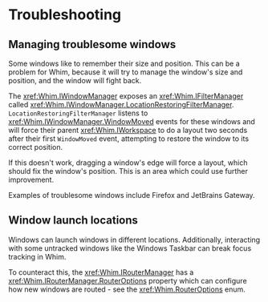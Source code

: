 # Troubleshooting

## Managing troublesome windows

Some windows like to remember their size and position. This can be a problem for Whim, because it will try to manage the window's size and position, and the window will fight back.

The <xref:Whim.IWindowManager> exposes an <xref:Whim.IFilterManager> called <xref:Whim.IWindowManager.LocationRestoringFilterManager>. `LocationRestoringFilterManager` listens to <xref:Whim.IWindowManager.WindowMoved> events for these windows and will force their parent <xref:Whim.IWorkspace> to do a layout two seconds after their first `WindowMoved` event, attempting to restore the window to its correct position.

If this doesn't work, dragging a window's edge will force a layout, which should fix the window's position. This is an area which could use further improvement.

Examples of troublesome windows include Firefox and JetBrains Gateway.

## Window launch locations

Windows can launch windows in different locations. Additionally, interacting with some untracked windows like the Windows Taskbar can break focus tracking in Whim.

To counteract this, the <xref:Whim.IRouterManager> has a <xref:Whim.IRouterManager.RouterOptions> property which can configure how new windows are routed - see the <xref:Whim.RouterOptions> enum.

